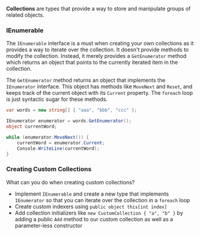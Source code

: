 **Collections** are types that provide a way to store and manipulate groups of related objects.

### IEnumerable
The `IEnumerable` interface is a must when creating your own collections as it provides a way to iterate over the collection. It doesn't provide methods to modify the collection. Instead, it merely provides a `GetEnumerator` method which returns an object that points to the currently iterated item in the collection.

The `GetEnumerator` method returns an object that implements the `IEnumerator` interface. This object has methods like `MoveNext` and `Reset`, and keeps track of the current object with its `Current` property. The `foreach` loop is just syntactic sugar for these methods.

```cs
var words = new string[] { "aaa", "bbb", "ccc" };

IEnumerator enumerator = words.GetEnumerator();
object currentWord;

while (enumerator.MoveNext()) {
	currentWord = enumerator.Current;
	Console.WriteLine(currentWord);
}
```

### Creating Custom Collections
What can you do when creating custom collections?
- Implement `IEnumerable` and create a new type that implements `IEnumerator` so that you can iterate over the collection in a `foreach` loop
- Create custom indexers using `public object this[int index]`
- Add collection initializers like `new CustomCollection { "a", "b" }` by adding a public `Add` method to our custom collection as well as a parameter-less constructor